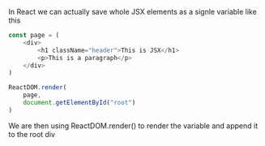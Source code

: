In React we can actually save whole JSX elements as a signle variable like this

```javascript
const page = (
	<div>
		<h1 className="header">This is JSX</h1>
		<p>This is a paragraph</p>
	</div>
)

ReactDOM.render(
	page,
	document.getElementById("root")
)
```

We are then using ReactDOM.render() to render the variable and append it to the root div